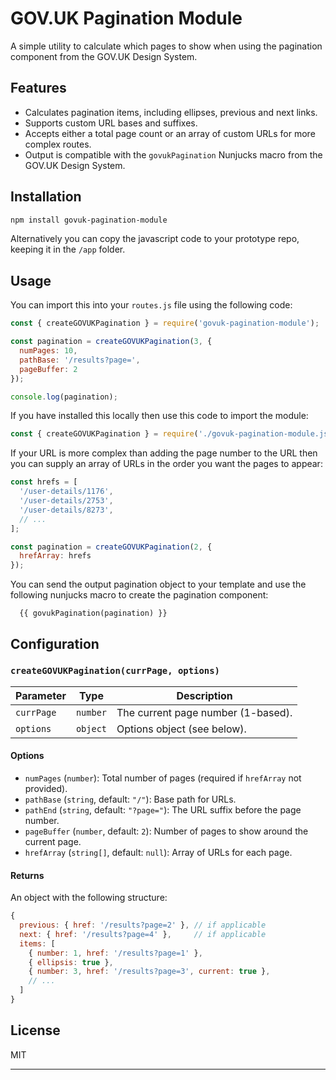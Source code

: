 # GOV.UK Pagination Module

A simple utility to calculate which pages to show when using the pagination component from the GOV.UK Design System.

## Features

- Calculates pagination items, including ellipses, previous and next links.
- Supports custom URL bases and suffixes.
- Accepts either a total page count or an array of custom URLs for more complex routes.
- Output is compatible with the `govukPagination` Nunjucks macro from the GOV.UK Design System.

## Installation

```sh
npm install govuk-pagination-module
```

Alternatively you can copy the javascript code to your prototype repo, keeping it in the `/app` folder.

## Usage

You can import this into your `routes.js` file using the following code:

```js
const { createGOVUKPagination } = require('govuk-pagination-module');

const pagination = createGOVUKPagination(3, {
  numPages: 10,
  pathBase: '/results?page=',
  pageBuffer: 2
});

console.log(pagination);
```

If you have installed this locally then use this code to import the module:

```js
const { createGOVUKPagination } = require('./govuk-pagination-module.js');
```

If your URL is more complex than adding the page number to the URL then you can supply an array of URLs in the order you want the pages to appear:

```js
const hrefs = [
  '/user-details/1176',
  '/user-details/2753',
  '/user-details/8273',
  // ...
];

const pagination = createGOVUKPagination(2, {
  hrefArray: hrefs
});
```

You can send the output pagination object to your template and use the following nunjucks macro to create the pagination component:

```nunjucks
  {{ govukPagination(pagination) }}
```

## Configuration

### `createGOVUKPagination(currPage, options)`

| Parameter      | Type      | Description                                                                 |
| -------------- | --------- | --------------------------------------------------------------------------- |
| `currPage`     | `number`  | The current page number (1-based).                                          |
| `options`      | `object`  | Options object (see below).                                                 |

#### Options

- `numPages` (`number`): Total number of pages (required if `hrefArray` not provided).
- `pathBase` (`string`, default: `"/"`): Base path for URLs.
- `pathEnd` (`string`, default: `"?page="`): The URL suffix before the page number.
- `pageBuffer` (`number`, default: `2`): Number of pages to show around the current page.
- `hrefArray` (`string[]`, default: `null`): Array of URLs for each page.

#### Returns

An object with the following structure:

```js
{
  previous: { href: '/results?page=2' }, // if applicable
  next: { href: '/results?page=4' },     // if applicable
  items: [
    { number: 1, href: '/results?page=1' },
    { ellipsis: true },
    { number: 3, href: '/results?page=3', current: true },
    // ...
  ]
}
```

## License

MIT

---